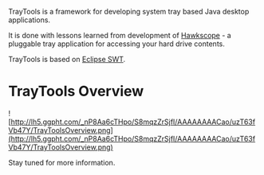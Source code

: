 TrayTools is a framework for developing system tray based Java desktop applications.

It is done with lessons learned from development of [Hawkscope](http://hawkscope.googlecode.com) - a pluggable tray application for accessing your hard drive contents.

TrayTools is based on [Eclipse SWT](http://www.eclipse.org/swt).

# TrayTools Overview #

![http://lh5.ggpht.com/_nP8Aa6cTHpo/S8mqzZrSjfI/AAAAAAAACao/uzT63fVb47Y/TrayToolsOverview.png](http://lh5.ggpht.com/_nP8Aa6cTHpo/S8mqzZrSjfI/AAAAAAAACao/uzT63fVb47Y/TrayToolsOverview.png)

Stay tuned for more information.